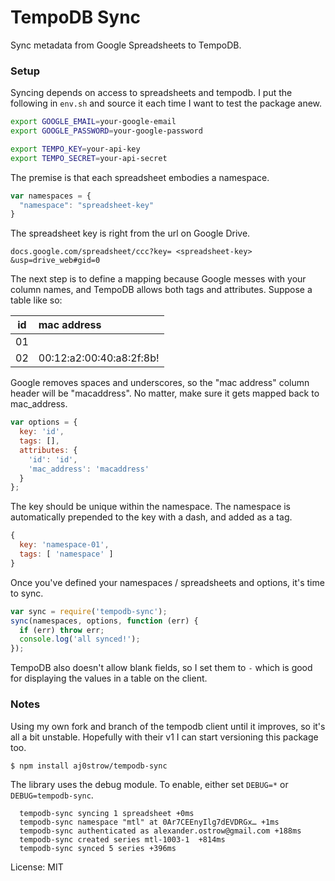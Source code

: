 # TempoDB Sync

Sync metadata from Google Spreadsheets to TempoDB. 

### Setup

Syncing depends on access to spreadsheets and tempodb. I put the following in `env.sh` and source it each time I want to test the package anew. 

```bash
export GOOGLE_EMAIL=your-google-email
export GOOGLE_PASSWORD=your-google-password

export TEMPO_KEY=your-api-key
export TEMPO_SECRET=your-api-secret
```

The premise is that each spreadsheet embodies a namespace.

```javascript
var namespaces = {
  "namespace": "spreadsheet-key"
}
```

The spreadsheet key is right from the url on Google Drive.

```
docs.google.com/spreadsheet/ccc?key= <spreadsheet-key> &usp=drive_web#gid=0
```

The next step is to define a mapping because Google messes with your column names, and TempoDB allows both tags and attributes. Suppose a table like so:

| id  | mac address              |
| --- | :----------------------- |
| 01  |                          |
| 02  | 00:12:a2:00:40:a8:2f:8b! |

Google removes spaces and underscores, so the "mac address" column header will be "macaddress". No matter, make sure it gets mapped back to mac_address. 

```javascript
var options = {
  key: 'id',
  tags: [],
  attributes: {
    'id': 'id',
    'mac_address': 'macaddress'
  }
};
```

The key should be unique within the namespace. The namespace is automatically prepended to the key with a dash, and added as a tag. 

```javascript
{
  key: 'namespace-01',
  tags: [ 'namespace' ]
}
```

Once you've defined your namespaces / spreadsheets and options, it's time to sync. 

```javascript
var sync = require('tempodb-sync');
sync(namespaces, options, function (err) {
  if (err) throw err;
  console.log('all synced!');
});
```

TempoDB also doesn't allow blank fields, so I set them to `-` which is good for displaying the values in a table on the client. 

### Notes

Using my own fork and branch of the tempodb client until it improves, so it's all a bit unstable. Hopefully with their v1 I can start versioning this package too. 

```
$ npm install aj0strow/tempodb-sync
```

The library uses the debug module. To enable, either set `DEBUG=*` or `DEBUG=tempodb-sync`. 

```
  tempodb-sync syncing 1 spreadsheet +0ms
  tempodb-sync namespace "mtl" at 0Ar7CEEnyIlg7dEVDRGx… +1ms
  tempodb-sync authenticated as alexander.ostrow@gmail.com +188ms
  tempodb-sync created series mtl-1003-1  +814ms
  tempodb-sync synced 5 series +396ms
```

License: MIT
